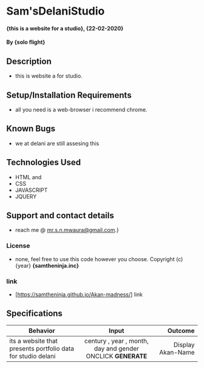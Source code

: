 # Sam'sDelaniStudio
#### {this is a website for a studio}, {22-02-2020}
#### By **{solo flight}**
## Description
* this is website a for studio.
## Setup/Installation Requirements
* all you need is a web-browser i recommend chrome.
## Known Bugs
* we at delani are still assesing this
## Technologies Used
* HTML and 
* CSS 
* JAVASCRIPT
* JQUERY
## Support and contact details
* reach me @ mr.s.n.mwaura@gmail.com.}
### License
* none, feel free to use this code however you choose.
Copyright (c) {year} **{samtheninja.inc}**
### link
* [https://samtheninja.github.io/Akan-madness/] link
## Specifications
| Behavior        | Input           | Outcome  |
| ------------- |:-------------:| -----:|
| its a website that presents portfolio data for studio delani | century , year , month, day and gender  ONCLICK **GENERATE** |Display Akan-Name|

